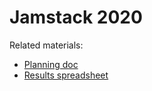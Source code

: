 # Jamstack 2020

Related materials:

- [Planning doc](https://docs.google.com/document/d/1bz5b2iXTvz3hlaLQQCB0fhwx7A-nqLLRCauQHAkVsJA/edit)
- [Results spreadsheet](https://docs.google.com/spreadsheets/d/1BCC5Q4tePpTl8TiaGmSxBc9Lh2to7xBfVPMULFOBwvk/edit#gid=2077755325)
